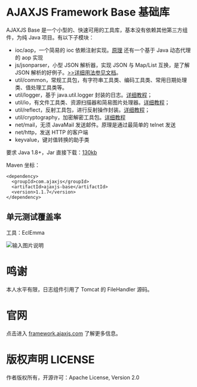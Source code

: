 # AJAXJS Framework Base 基础库

AJAXJS Base 是一个小型的、快速可用的工具库，基本没有依赖其他第三方组件，为纯 Java 项目。有以下子模块：

- ioc/aop，一个简易的 ioc 依赖注射实现。[原理](http://blog.csdn.net/zhangxin09/article/details/43161215) 还有一个基于 Java 动态代理的 aop 实现
- js/jsonparser，小型 JSON 解析器，实现 JSON 与 Map/List 互换，是了解 JSON 解析的好例子。[>>详细用法参见文档](http://ajaxjs.mydoc.io/?t=208700)。
- util/common，常规工具包，有字符串工具类、编码工具类、常用日期处理类、值处理工具类等。
- util/logger，基于 java.util.logger 封装的日志。[详细教程](http://blog.csdn.net/zhangxin09/article/details/73196188)；
- util/io，有文件工具类、资源扫描器和简易图片处理器。[详细教程](http://blog.csdn.net/zhangxin09/article/details/46592177#t15)；
- util/reflect，反射工具包，进行反射操作封装。[详细教程](http://blog.csdn.net/zhangxin09/article/details/78941797)；
- util/cryptography，加密解密工具包。[详细教程](http://blog.csdn.net/zhangxin09/article/details/78684764)
- net/mail，无须 JavaMail 发送邮件。原理是通过最简单的 telnet 发送
- net/http，发送 HTTP 的客户端
- keyvalue，键对值转换的助手类

要求 Java 1.8+，Jar 直接下载：[130kb](https://search.maven.org/remotecontent?filepath=com/ajaxjs/ajaxjs-base/1.1.7/ajaxjs-base-1.1.7.jar)

Maven 坐标：

```
<dependency>
  <groupId>com.ajaxjs</groupId>
  <artifactId>ajaxjs-base</artifactId>
  <version>1.1.7</version>
</dependency>
```




单元测试覆盖率
---------
工具：EclEmma

![输入图片说明](https://static.oschina.net/uploads/img/201802/20113259_XALo.jpg "在这里输入图片标题")


鸣谢
==========
本人水平有限，日志组件引用了 Tomcat 的 FileHandler 源码。

官网
=========
点击进入 [framework.ajaxjs.com](https://framework.ajaxjs.com]) 了解更多信息。


版权声明 LICENSE
==========
作者版权所有，开源许可：Apache License, Version 2.0
